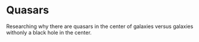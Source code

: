 # Quasars
Researching why there are quasars in the center of galaxies versus galaxies withonly a black hole in the center.
